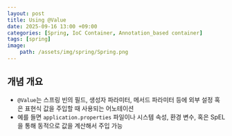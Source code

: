 ```yaml
---
layout: post
title: Using @Value
date: 2025-09-16 13:00 +09:00
categories: [Spring, IoC Container, Annotation_based container]
tags: [spring]
image:
    path: /assets/img/spring/Spring.png
---
```


## 개념 개요

- `@Value`는 스프링 빈의 필드, 생성자 파라미터, 메서드 파라미터 등에 외부 설정 혹은 표현식 값을 주입할 때 사용되는 어노테이션
- 예를 들면 `application.properties` 파일이나 시스템 속성, 환경 변수, 혹은 SpEL을 통해 동적으로 값을 계산해서 주입 가능